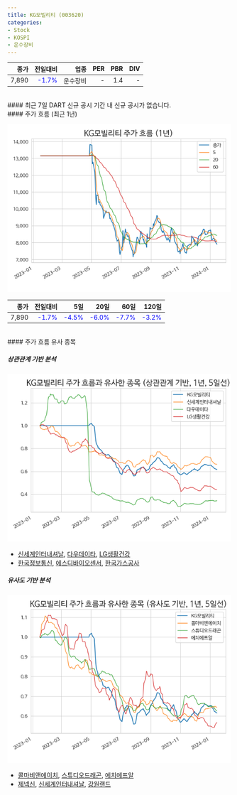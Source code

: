 ```yaml
---
title: KG모빌리티 (003620)
categories:
- Stock
- KOSPI
- 운수장비
---
```


|**종가**|**전일대비**|**업종**|**PER**|**PBR**|**DIV**|
|-------:|-----------:|-------:|------:|------:|------:|
|7,890|<span style="color: blue">-1.7%</span>|운수장비|-|1.4|-|

<!-- more -->

<br>
#### 최근 7일 DART 신규 공시
기간 내 신규 공시가 없습니다.

<br>
#### 주가 흐름 (최근 1년)

![003620](/assets/images/stock/003620.png)

|**종가**|**전일대비**|**5일**|**20일**|**60일**|**120일**|
|---:|-------:|--:|---:|---:|----:|
|7,890|<span style="color: blue">-1.7%</span>|<span style="color: blue">-4.5%</span>|<span style="color: blue">-6.0%</span>|<span style="color: blue">-7.7%</span>|<span style="color: blue">-3.2%</span>|

<br>
#### 주가 흐름 유사 종목

##### 상관관계 기반 분석

![003620](/assets/images/stock/003620_corr.png)
- [신세계인터내셔날](/031430/), [다우데이타](/032190/), [LG생활건강](/051900/)
- [한국정보통신](/025770/), [에스디바이오센서](/137310/), [한국가스공사](/036460/)

##### 유사도 기반 분석

![003620](/assets/images/stock/003620_sim.png)
- [콜마비앤에이치](/200130/), [스튜디오드래곤](/253450/), [에치에프알](/230240/)
- [제넥신](/095700/), [신세계인터내셔날](/031430/), [강원랜드](/035250/)